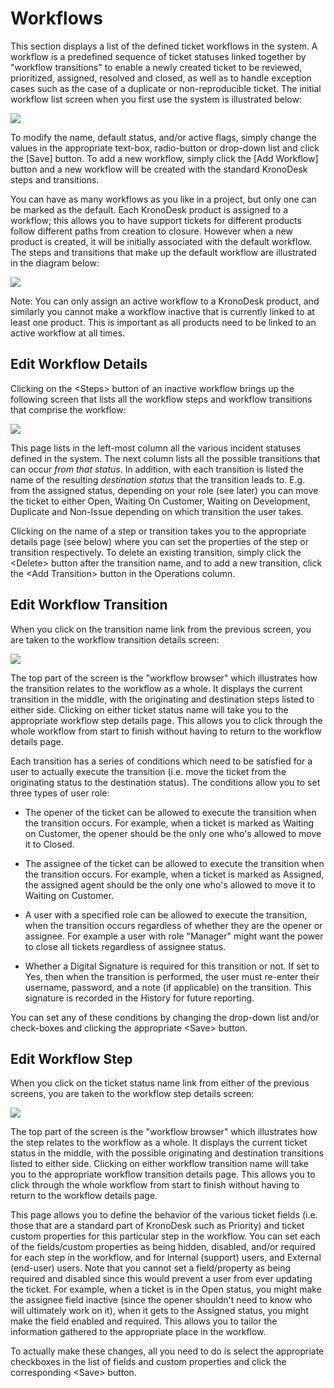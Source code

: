 # Workflows

This section displays a list of the defined ticket workflows in the
system. A workflow is a predefined sequence of ticket statuses linked
together by "workflow transitions" to enable a newly created ticket to
be reviewed, prioritized, assigned, resolved and closed, as well as to
handle exception cases such as the case of a duplicate or
non-reproducible ticket. The initial workflow list screen when you first
use the system is illustrated below:

![](img/Workflows_57.png)




To modify the name, default status, and/or active flags, simply change
the values in the appropriate text-box, radio-button or drop-down list
and click the \[Save\] button. To add a new workflow, simply click the
\[Add Workflow\] button and a new workflow will be created with the
standard KronoDesk steps and transitions.

You can have as many workflows as you like in a project, but only one
can be marked as the default. Each KronoDesk product is assigned to a
workflow; this allows you to have support tickets for different products
follow different paths from creation to closure. However when a new
product is created, it will be initially associated with the default
workflow. The steps and transitions that make up the default workflow
are illustrated in the diagram below:

![](img/Workflows_58.png)




Note: You can only assign an active workflow to a KronoDesk product, and
similarly you cannot make a workflow inactive that is currently linked
to at least one product. This is important as all products need to be
linked to an active workflow at all times.

## Edit Workflow Details

Clicking on the <Steps\> button of an inactive workflow brings up the
following screen that lists all the workflow steps and workflow
transitions that comprise the workflow:

![](img/Workflows_59.png)




This page lists in the left-most column all the various incident
statuses defined in the system. The next column lists all the possible
transitions that can occur *from that status*. In addition, with each
transition is listed the name of the resulting *destination status* that
the transition leads to. E.g. from the assigned status, depending on
your role (see later) you can move the ticket to either Open, Waiting On
Customer, Waiting on Development, Duplicate and Non-Issue depending on
which transition the user takes.

Clicking on the name of a step or transition takes you to the
appropriate details page (see below) where you can set the properties of
the step or transition respectively. To delete an existing transition,
simply click the <Delete\> button after the transition name, and to add
a new transition, click the <Add Transition\> button in the Operations
column.

## Edit Workflow Transition

When you click on the transition name link from the previous screen, you
are taken to the workflow transition details screen:

![](img/Workflows_60.png)




The top part of the screen is the "workflow browser" which illustrates
how the transition relates to the workflow as a whole. It displays the
current transition in the middle, with the originating and destination
steps listed to either side. Clicking on either ticket status name will
take you to the appropriate workflow step details page. This allows you
to click through the whole workflow from start to finish without having
to return to the workflow details page.

Each transition has a series of conditions which need to be satisfied
for a user to actually execute the transition (i.e. move the ticket from
the originating status to the destination status). The conditions allow
you to set three types of user role:

- The opener of the ticket can be allowed to execute the transition when
the transition occurs. For example, when a ticket is marked as Waiting
on Customer, the opener should be the only one who's allowed to move it
to Closed.

- The assignee of the ticket can be allowed to execute the transition when
the transition occurs. For example, when a ticket is marked as Assigned,
the assigned agent should be the only one who's allowed to move it to
Waiting on Customer.

- A user with a specified role can be allowed to execute the transition,
when the transition occurs regardless of whether they are the opener or
assignee. For example a user with role "Manager" might want the power to
close all tickets regardless of assignee status.

- Whether a Digital Signature is required for this transition or not. If
set to Yes, then when the transition is performed, the user must
re-enter their username, password, and a note (if applicable) on the
transition. This signature is recorded in the History for future
reporting.

You can set any of these conditions by changing the drop-down list
and/or check-boxes and clicking the appropriate <Save\> button.

## Edit Workflow Step

When you click on the ticket status name link from either of the
previous screens, you are taken to the workflow step details screen:

![](img/Workflows_61.png)




The top part of the screen is the "workflow browser" which illustrates
how the step relates to the workflow as a whole. It displays the current
ticket status in the middle, with the possible originating and
destination transitions listed to either side. Clicking on either
workflow transition name will take you to the appropriate workflow
transition details page. This allows you to click through the whole
workflow from start to finish without having to return to the workflow
details page.

This page allows you to define the behavior of the various ticket fields
(i.e. those that are a standard part of KronoDesk such as Priority) and
ticket custom properties for this particular step in the workflow. You
can set each of the fields/custom properties as being hidden, disabled,
and/or required for each step in the workflow, and for Internal
(support) users, and External (end-user) users. Note that you cannot set
a field/property as being required and disabled since this would prevent
a user from ever updating the ticket. For example, when a ticket is in
the Open status, you might make the assignee field inactive (since the
opener shouldn't need to know who will ultimately work on it), when it
gets to the Assigned status, you might make the field enabled and
required. This allows you to tailor the information gathered to the
appropriate place in the workflow.

To actually make these changes, all you need to do is select the
appropriate checkboxes in the list of fields and custom properties and
click the corresponding <Save\> button.

